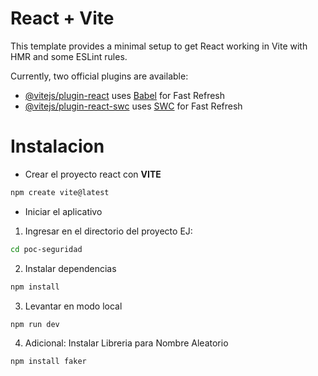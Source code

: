 # React + Vite

This template provides a minimal setup to get React working in Vite with HMR and some ESLint rules.

Currently, two official plugins are available:

- [@vitejs/plugin-react](https://github.com/vitejs/vite-plugin-react/blob/main/packages/plugin-react/README.md) uses [Babel](https://babeljs.io/) for Fast Refresh
- [@vitejs/plugin-react-swc](https://github.com/vitejs/vite-plugin-react-swc) uses [SWC](https://swc.rs/) for Fast Refresh

# Instalacion

- Crear el proyecto react con **VITE**

```bash
npm create vite@latest
```

- Iniciar el aplicativo

1. Ingresar en el directorio del proyecto EJ: 
```bash
cd poc-seguridad
```

2. Instalar dependencias

```bash
npm install
```

3. Levantar en modo local

```bash
npm run dev
```

4. Adicional: Instalar Libreria para Nombre Aleatorio

```bash
npm install faker
```
    